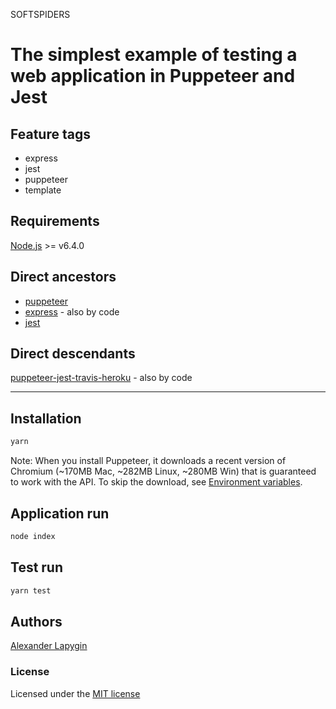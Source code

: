 SOFTSPIDERS

# The simplest example of testing a web application in Puppeteer and Jest


## Feature tags

- express
- jest
- puppeteer
- template

## Requirements

[Node.js](https://nodejs.org/en/download/package-manager/) >= v6.4.0

## Direct ancestors

* [puppeteer](https://github.com/softspiders/puppeteer)
* [express](https://github.com/softspiders/express) - also by code
* [jest](https://github.com/softspiders/jest)


## Direct descendants

[puppeteer-jest-travis-heroku](https://github.com/softspiders/puppeteer-jest-travis-heroku) - also by code

---

## Installation

```sh
yarn
```

Note: When you install Puppeteer, it downloads a recent version of Chromium (~170MB Mac, ~282MB Linux, ~280MB Win) that is guaranteed to work with the API. To skip the download, see [Environment variables](https://github.com/GoogleChrome/puppeteer/blob/v1.15.0/docs/api.md#environment-variables).

## Application run

```sh
node index
```

## Test run

```sh
yarn test
```

## Authors

[Alexander Lapygin](https://github.com/AlexanderLapygin)

### License

Licensed under the [MIT license](./LICENSE)
